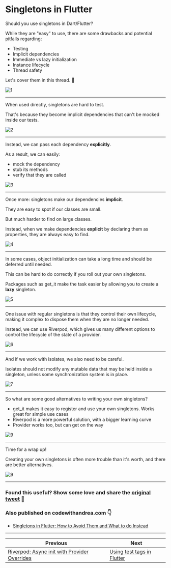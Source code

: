 # Singletons in Flutter

Should you use singletons in Dart/Flutter?

While they are "easy" to use, there are some drawbacks and potential pitfalls regarding:

- Testing
- Implicit dependencies
- Immediate vs lazy initialization
- Instance lifecycle
- Thread safety

Let's cover them in this thread. 🧵

![1](057.1-singletons-drawbacks.png)

---

When used directly, singletons are hard to test.

That's because they become implicit dependencies that can't be mocked inside our tests.

![2](057.2-singletons-hard-to-test.png)

---

Instead, we can pass each dependency **explicitly**.

As a result, we can easily:

- mock the dependency
- stub its methods
- verify that they are called

![3](057.3-dependency-injection.png)

---

Once more: singletons make our dependencies **implicit**.

They are easy to spot if our classes are small.

But much harder to find on large classes.

Instead, when we make dependencies **explicit** by declaring them as properties, they are always easy to find.

![4](057.4-implicit-dependencies.png)

---

In some cases, object initialization can take a long time and should be deferred until needed.

This can be hard to do correctly if you roll out your own singletons.

Packages such as get_it make the task easier by allowing you to create a **lazy** singleton.

![5](057.5-lazy-init.png)

----

One issue with regular singletons is that they control their own lifecycle, making it complex to dispose them when they are no longer needed.

Instead, we can use Riverpod, which gives us many different options to control the lifecycle of the state of a provider.

![6](057.6-instance-lifecycle.png)

---

And if we work with isolates, we also need to be careful.

Isolates should not modify any mutable data that may be held inside a singleton, unless some synchronization system is in place.

![7](057.7-isolates.png)

---

So what are some good alternatives to writing your own singletons?

- get_it makes it easy to register and use your own singletons. Works great for simple use cases
- Riverpod is a more powerful solution, with a bigger learning curve
- Provider works too, but can get on the way

![9](057.8-alternatives.png)

---

Time for a wrap up!

Creating your own singletons is often more trouble than it's worth, and there are better alternatives.

![9](057.1-singletons-drawbacks.png)

---

### Found this useful? Show some love and share the [original tweet](https://twitter.com/biz84/status/1539287086729244673) 🙏

### Also published on codewithandrea.com 👇

- [Singletons in Flutter: How to Avoid Them and What to do Instead](https://codewithandrea.com/articles/flutter-singletons/)

---

| Previous | Next |
| -------- | ---- |
| [Riverpod: Async init with Provider Overrides](../0056-async-init-provider-overrides/index.md) | [Using test tags in Flutter](../0058-using-test-tags/index.md) |
